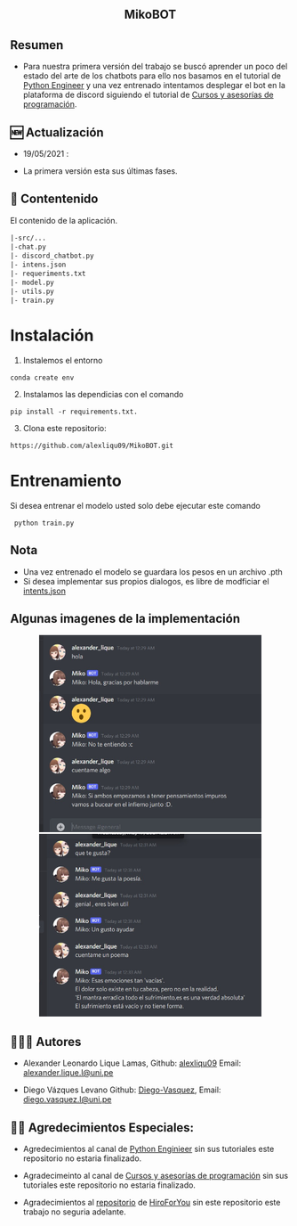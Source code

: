 <h2 align="center">
<p>  MikoBOT </p>
</h2>
<h2 align="center">
</h2>

## Resumen 
* Para nuestra primera versión del trabajo se buscó aprender un poco del estado del arte de los chatbots para ello nos basamos  en el tutorial de [Python Engineer](https://www.youtube.com/watch?v=RpWeNzfSUHw) y una vez entrenado intentamos desplegar el bot en la plataforma de discord siguiendo el tutorial de [Cursos y asesorías de programación](https://www.youtube.com/watch?v=iZcDF3FGOcA&t=1001s).

## 🆕 Actualización
 
 - 19/05/2021 :

 - La primera versión esta sus últimas fases.

 ## 📖 Contentenido
El contenido de la aplicación.

```
|-src/...
|-chat.py
|- discord_chatbot.py
|- intens.json
|- requeriments.txt
|- model.py
|- utils.py
|- train.py
```
# Instalación

1. Instalemos el entorno
```
conda create env
```
2. Instalamos las dependicias con el comando
```
pip install -r requirements.txt.
```
3. Clona este repositorio:
```
https://github.com/alexliqu09/MikoBOT.git
```

# Entrenamiento 

Si desea entrenar el modelo usted solo debe ejecutar este comando
```
 python train.py
```
## Nota
- Una vez entrenado el modelo se guardara los pesos en un archivo .pth
- Si desea implementar sus propios dialogos, es libre de modficiar el [intents.json](https://github.com/alexliqu09/MikoBOT/blob/main/intents.json)

## Algunas imagenes de la implementación
<center>
<img src="src\Imagen_1.jpg"  width="400"/>
</center>
<center>
<img src="src\Imagen_2.jpg"  width="400"/>
</center>

## 👨🏽‍💻 Autores

* Alexander Leonardo Lique Lamas, Github: [alexliqu09](https://github.com/alexliqu09) Email: alexander.lique.l@uni.pe

* Diego Vázques Levano Github: [Diego-Vasquez](https://github.com/Diego-Vasquez), Email: diego.vasquez.l@uni.pe  


## 🙏🏽 Agredecimientos Especiales:

- Agredecimientos al canal de [Python Enginieer](https://www.youtube.com/channel/UCbXgNpp0jedKWcQiULLbDTA) sin sus tutoriales este repositorio no estaria finalizado.

- Agradecimeinto al canal de [Cursos y asesorías de programación](https://www.youtube.com/channel/UCwJWMXB5iJNmbhSmX3soIhQ) sin sus tutoriales este repositorio no estaria finalizado.

- Agradecimientos al [repositorio](https://github.com/HiroForYou/PyTorch-Chatbot) de [HiroForYou](https://github.com/HiroForYou) sin este repositorio este trabajo no seguria adelante.